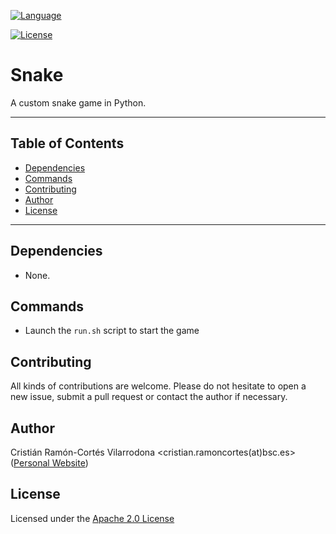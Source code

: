 <!-- Main Repository language -->
[![Language](https://img.shields.io/badge/language-python-brightgreen.svg)](https://img.shields.io/badge/language-python-brightgreen.svg)

<!-- Repository License -->
[![License](https://img.shields.io/badge/License-Apache%202.0-blue.svg)](https://github.com/cristianrcv/pycompss-pluto/blob/master/LICENSE)


# Snake

A custom snake game in Python.

---

## Table of Contents

* [Dependencies](#dependencies)
* [Commands](#commands)
* [Contributing](#contributing)
* [Author](#author)
* [License](#license)

---

## Dependencies

- None.


## Commands

- Launch the `run.sh` script to start the game


## Contributing

All kinds of contributions are welcome. Please do not hesitate to open a new issue,
submit a pull request or contact the author if necessary. 
 

## Author

Cristián Ramón-Cortés Vilarrodona <cristian.ramoncortes(at)bsc.es> ([Personal Website][cristian])


## License

Licensed under the [Apache 2.0 License][apache-2]


[cristian]: https://cristianrcv.netlify.com/

[apache-2]: http://www.apache.org/licenses/LICENSE-2.0
